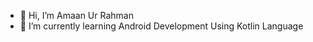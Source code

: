 - 👋 Hi, I’m Amaan Ur Rahman
- 🌱 I’m currently learning Android Development Using Kotlin Language


<!---
amaan118921/amaan118921 is a ✨ special ✨ repository because its `README.md` (this file) appears on your GitHub profile.
You can click the Preview link to take a look at your changes.
--->
